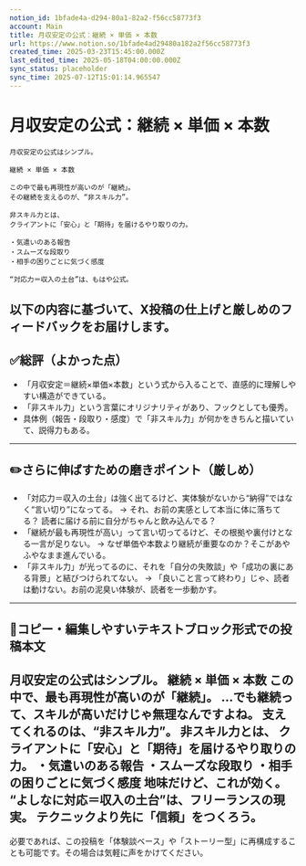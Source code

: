 ```yaml
---
notion_id: 1bfade4a-d294-80a1-82a2-f56cc58773f3
account: Main
title: 月収安定の公式：継続 × 単価 × 本数
url: https://www.notion.so/1bfade4ad29480a182a2f56cc58773f3
created_time: 2025-03-23T15:45:00.000Z
last_edited_time: 2025-05-18T04:00:00.000Z
sync_status: placeholder
sync_time: 2025-07-12T15:01:14.965547
---
```

# 月収安定の公式：継続 × 単価 × 本数

```plain text
月収安定の公式はシンプル。

継続 × 単価 × 本数

この中で最も再現性が高いのが「継続」。
その継続を支えるのが、“非スキル力”。

非スキル力とは、
クライアントに「安心」と「期待」を届けるやり取りの力。

・気遣いのある報告
・スムーズな段取り
・相手の困りごとに気づく感度

“対応力＝収入の土台”は、もはや公式。
```
以下の内容に基づいて、X投稿の仕上げと厳しめのフィードバックをお届けします。
---
## ✅総評（よかった点）
- 「月収安定＝継続×単価×本数」という式から入ることで、直感的に理解しやすい構造ができている。
- 「非スキル力」という言葉にオリジナリティがあり、フックとしても優秀。
- 具体例（報告・段取り・感度）で「非スキル力」が何かをきちんと描いていて、説得力もある。
---
## ✏️さらに伸ばすための磨きポイント（厳しめ）
- 「対応力＝収入の土台」は強く出てるけど、実体験がないから“納得”ではなく“言い切り”になってる。
  → それ、お前の実感として本当に体に落ちてる？ 読者に届ける前に自分がちゃんと飲み込んでる？
- 「継続が最も再現性が高い」って言い切ってるけど、その根拠や裏付けとなる一言が足りない。
  → なぜ単価や本数より継続が重要なのか？そこがあやふやなまま進んでいる。
- 「非スキル力」が光ってるのに、それを「自分の失敗談」や「成功の裏にある背景」と結びつけられてない。
  → 「良いこと言って終わり」じゃ、読者は動けない。お前の泥臭い体験が、読者を一歩動かす。
---
## 📄コピー・編集しやすいテキストブロック形式での投稿本文
月収安定の公式はシンプル。
継続 × 単価 × 本数
この中で、最も再現性が高いのが「継続」。
…でも継続って、スキルが高いだけじゃ無理なんですよね。
支えてくれるのは、“非スキル力”。
非スキル力とは、
クライアントに「安心」と「期待」を届けるやり取りの力。
・気遣いのある報告
・スムーズな段取り
・相手の困りごとに気づく感度
地味だけど、これが効く。
“よしなに対応＝収入の土台”は、フリーランスの現実。
テクニックより先に「信頼」をつくろう。
---
必要であれば、この投稿を「体験談ベース」や「ストーリー型」に再構成することも可能です。その場合は気軽に声をかけてください。